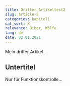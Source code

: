```yaml
---
title: Dritter Artikeltest2
slug: article-3
categories: kapitel1
cat_sort: X
relevance: Biber, Wölfe
lang: de
date: 02.01.2021
---
```


Mein dritter Artikel.

## Untertitel

Nur für Funktionskontrolle...
